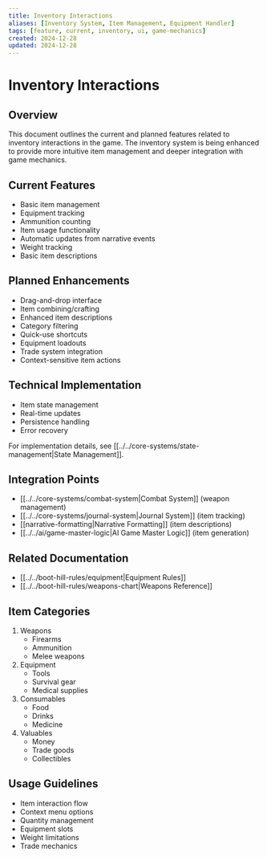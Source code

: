 ```yaml
---
title: Inventory Interactions
aliases: [Inventory System, Item Management, Equipment Handler]
tags: [feature, current, inventory, ui, game-mechanics]
created: 2024-12-28
updated: 2024-12-28
---
```


# Inventory Interactions

## Overview
This document outlines the current and planned features related to inventory interactions in the game. The inventory system is being enhanced to provide more intuitive item management and deeper integration with game mechanics.

## Current Features
- Basic item management
- Equipment tracking
- Ammunition counting
- Item usage functionality
- Automatic updates from narrative events
- Weight tracking
- Basic item descriptions

## Planned Enhancements
- Drag-and-drop interface
- Item combining/crafting
- Enhanced item descriptions
- Category filtering
- Quick-use shortcuts
- Equipment loadouts
- Trade system integration
- Context-sensitive item actions

## Technical Implementation
- Item state management
- Real-time updates
- Persistence handling
- Error recovery

For implementation details, see [[../../core-systems/state-management|State Management]].

## Integration Points
- [[../../core-systems/combat-system|Combat System]] (weapon management)
- [[../../core-systems/journal-system|Journal System]] (item tracking)
- [[narrative-formatting|Narrative Formatting]] (item descriptions)
- [[../../ai/game-master-logic|AI Game Master Logic]] (item generation)

## Related Documentation
- [[../../boot-hill-rules/equipment|Equipment Rules]]
- [[../../boot-hill-rules/weapons-chart|Weapons Reference]]

## Item Categories
1. Weapons
   - Firearms
   - Ammunition
   - Melee weapons
2. Equipment
   - Tools
   - Survival gear
   - Medical supplies
3. Consumables
   - Food
   - Drinks
   - Medicine
4. Valuables
   - Money
   - Trade goods
   - Collectibles

## Usage Guidelines
- Item interaction flow
- Context menu options
- Quantity management
- Equipment slots
- Weight limitations
- Trade mechanics